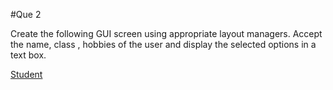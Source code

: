 #Que 2

Create the following GUI screen using appropriate layout managers. Accept the name, class ,
hobbies of the user and display the selected options in a text box.

[Student](/screenshot/student.jpg?raw=true)
